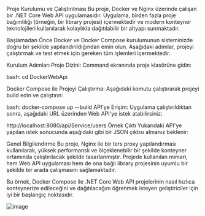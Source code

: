 Proje Kurulumu ve Çalıştırılması
Bu proje, Docker ve Nginx üzerinde çalışan bir .NET Core Web API uygulamasıdır. Uygulama, birden fazla proje bağımlılığı (örneğin, bir library projesi) içermektedir ve modern konteyner teknolojileri kullanılarak kolaylıkla dağıtılabilir bir altyapı sunmaktadır.

Başlamadan Önce
Docker ve Docker Compose kurulumunun sisteminizde doğru bir şekilde yapılandırıldığından emin olun. Aşağıdaki adımlar, projeyi çalıştırmak ve test etmek için gereken tüm işlemleri içermektedir.

Kurulum Adımları
Proje Dizini:
Command ekranında proje klasörüne gidin:

bash:
cd DockerWebApi

Docker Compose ile Projeyi Çalıştırma:
Aşağıdaki komutu çalıştırarak projeyi build edin ve çalıştırın:

bash:
docker-compose up --build
API'ye Erişim:
Uygulama çalıştırıldıktan sonra, aşağıdaki URL üzerinden Web API'ye istek atabilirsiniz:


http://localhost:8080/api/Service/users
Örnek Çıktı
Yukarıdaki API'ye yapılan istek sonucunda aşağıdaki gibi bir JSON çıktısı almanız beklenir:
 
Genel Bilgilendirme
Bu proje, Nginx ile bir ters proxy yapılandırması kullanılarak, yüksek performanslı ve ölçeklenebilir bir şekilde konteyner ortamında çalıştırılacak şekilde tasarlanmıştır. Projede kullanılan mimari, hem Web API uygulaması hem de ona bağlı library projesinin uyumlu bir şekilde bir arada çalışmasını sağlamaktadır.

Bu örnek, Docker Compose ile .NET Core Web API projelerinin nasıl hızlıca konteynerize edileceğini ve dağıtılacağını öğrenmek isteyen geliştiriciler için iyi bir başlangıç noktasıdır.
 
![image](https://github.com/user-attachments/assets/44c804a3-a027-4a0d-9d32-c56311d86a94)
